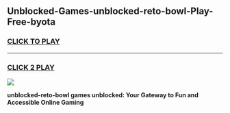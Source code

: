 
## Unblocked-Games-unblocked-reto-bowl-Play-Free-byota
<h3>
<a href="https://premium76.site?title=unblocked-reto-bowl&ref=21A">CLICK TO PLAY</a></h3>
<hr>

<h3>
<a href="https://premium76.site?title=unblocked-reto-bowl&ref=21A">CLICK 2 PLAY</a>
  
</h3>

<a href="https://premium76.site?title=unblocked-reto-bowl&ref=21A"><img src="https://clearcache.store/games.png"></a>


**unblocked-reto-bowl games unblocked: Your Gateway to Fun and Accessible Online Gaming**
